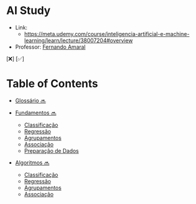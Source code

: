 # AI Study

- Link:
    - https://meta.udemy.com/course/inteligencia-artificial-e-machine-learning/learn/lecture/38007204#overview
- Professor: [Fernando Amaral](https://www.linkedin.com/in/fernando-amaral/)

[❌] [✅] 

# Table of Contents

- [Glossário 🔜](a_fundamentos/glossario.md)

- [Fundamentos 🔜](a_fundamentos/README.md)
    - [Classificação](a_fundamentos/classificacao/README.md)
    - [Regressão](a_fundamentos/regressao/README.md)
    - [Agrupamentos](a_fundamentos/agrupamentos/README.md)
    - [Associação](a_fundamentos/associacao/README.md)
    - [Preparação de Dados](a_fundamentos/preparacao_dados/README.md)

- [Algoritmos 🔜](b_algoritmos/README.md)
    - [Classificação](a_fundamentos/classificacao/ALGO.md)
    - [Regressão](a_fundamentos/regressao/ALGO.md)
    - [Agrupamentos](a_fundamentos/agrupamentos/ALGO.md)
    - [Associação](a_fundamentos/associacao/ALGO.md)